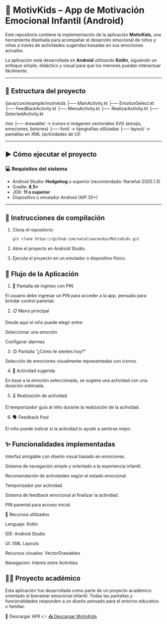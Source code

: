 # 🧠 MotivKids – App de Motivación Emocional Infantil (Android)

Este repositorio contiene la implementación de la aplicación **MotivKids**, una herramienta diseñada para acompañar el desarrollo emocional de niños y niñas a través de actividades sugeridas basadas en sus emociones actuales.

La aplicación está desarrollada en **Android** utilizando **Kotlin**, siguiendo un enfoque simple, didáctico y visual para que los menores puedan interactuar fácilmente.

---

## 📂 Estructura del proyecto

/java/com/example/motivkids
├── MainActivity.kt
├── EmotionSelect.kt
├── FeedBackActivity.kt
├── MenuActivity.kt
├── RealizarActivity.kt
├── SelectedActivity.kt

/res
├── drawable/ → íconos e imágenes vectoriales SVG (emojis, emociones, botones)
├── font/ → tipografías utilizadas
├── layout/ → pantallas en XML (actividades de UI)


---

## ▶️ Cómo ejecutar el proyecto

### 💻 Requisitos del sistema

- Android Studio: **Hedgehog** o superior (recomendado: Narwhal 2025.1.3)
- Gradle: **8.5+**
- JDK: **11 o superior**
- Dispositivo o emulador Android (API 30+)

---

## 🚀 Instrucciones de compilación

1. Clona el repositorio:
   ```bash
   git clone https://github.com/nataliaarandio/MotivKids.git


2. Abre el proyecto en Android Studio.

3. Ejecuta el proyecto en un emulador o dispositivo físico.

## 📱 Flujo de la Aplicación
1. 🔢 Pantalla de ingreso con PIN

El usuario debe ingresar un PIN para acceder a la app, pensado para brindar control parental.

2. 📋 Menú principal

Desde aquí el niño puede elegir entre:

Seleccionar una emoción

Configurar alarmas

3. 😊 Pantalla “¿Cómo te sientes hoy?”

Selección de emociones visualmente representadas con íconos.

4. 🧩 Actividad sugerida

En base a la emoción seleccionada, se sugiere una actividad con una duración estimada.

5. ⏳ Realización de actividad

El temporizador guía al niño durante la realización de la actividad.

6. 🗣️ Feedback final

El niño puede indicar si la actividad lo ayudó a sentirse mejor.

## ✨ Funcionalidades implementadas

Interfaz amigable con diseño visual basado en emociones.

Sistema de navegación simple y orientado a la experiencia infantil.

Recomendación de actividades según el estado emocional.

Temporizador por actividad.

Sistema de feedback emocional al finalizar la actividad.

PIN parental para acceso inicial.

📖 Recursos utilizados

Lenguaje: Kotlin

IDE: Android Studio

UI: XML Layouts

Recursos visuales: VectorDrawables

Navegación: Intents entre Activities

## 🧑‍🏫 Proyecto académico

Esta aplicación fue desarrollada como parte de un proyecto académico orientado al bienestar emocional infantil. Todas las pantallas y funcionalidades responden a un diseño pensado para el entorno educativo o familiar.

📱 Descargar APK 👉 [📥 Descargar MotivKids](https://github.com/nataliaarandio/MotivKids/raw/main/APK/MotivKids.apk)


